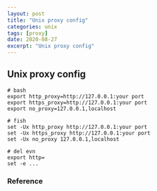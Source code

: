 ```yaml
---
layout: post
title: "Unix proxy config"
categories: unix
tags: [proxy]
date: 2020-08-27
excerpt: "Unix proxy config"
---
```


## Unix proxy config

    # bash
    export http_proxy=http://127.0.0.1:your port
    export https_proxy=http://127.0.0.1:your port
    export no_proxy=127.0.0.1,localhost

    # fish
    set -Ux http_proxy http://127.0.0.1:your port
    set -Ux https_proxy http://127.0.0.1:your port
    set -Ux no_proxy 127.0.0.1,localhost

    # del evn
    export http=
    set -e ...


### Reference

